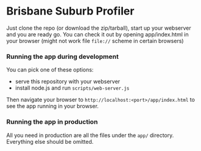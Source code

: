 # Brisbane Suburb Profiler

Just clone the repo (or download the zip/tarball), start up your webserver and you are ready go.
You can check it out by opening app/index.html in your browser (might not work file `file://` scheme in certain browsers)


### Running the app during development

You can pick one of these options:

* serve this repository with your webserver
* install node.js and run `scripts/web-server.js`

Then navigate your browser to `http://localhost:<port>/app/index.html` to see the app running in
your browser.


### Running the app in production

All you need in production are all the files under the `app/` directory.
Everything else should be omitted.